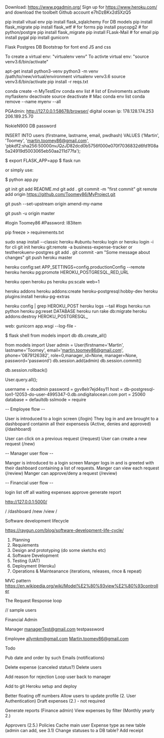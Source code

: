 <!-- PREREQUISITES: -->

Download: https://www.pgadmin.org/
Sign up for https://www.heroku.com/ and download the toolbelt
Github account
e7hDzBKx2dSXzQ5

<!--- Python Libraries used -->
pip install vitual env
pip install flask_sqlalchemy  For DB models
pip install flask_migrate
pip install flask_wtf # for forms
pip install psycopg2  # for python/postgre
pip install flask_migrate
pip install FLask-Mail # for email
pip install pygal
pip install gunicorn


<!-- TECHNOLOGY USED -->
Flask
Postgres DB
Bootstrap for font end
JS and css


<!--- VIRTUAL ENVIROMENT SETUP -->
<!-- MAC/Linux -->
To create a virtual env: "virtualenv venv"
To activte virtual env: "source venv3.6/bin/activate"

apt-get install python3-venv
python3 -m venv /path/to/new/virtual/environment
virtualenv venv3.6
source venv3.6/bin/activate
pip install -r reqs.txt

<!-- Windows need conda installed -->
conda create -n MyTestEnv
conda env list # list of Enviroments
activate myflaskenv
deactivate
source deactivate # Mac
conda env list
conda remove --name myenv --all


<!-- DATABASE INFO -->

PGAdmin: http://127.0.0.1:58678/browser/
digital ocean ip: 178.128.174.253
                  206.189.25.70


NokieN900 DB password

<!--  Query to create the master user in PGAdmin -->

INSERT INTO users (firstname, lastname, email, pwdhash)
VALUES ('Martin', 'Toomey', 'martin.toomey86@gmail.com', 'pbkdf2:sha256:50000$nvJQzJD8$2dcd0b5756f000e070f7036832d6fd1f08a5a24919d5003065eb50aa211d77fa');

<!-- RUNNNG APPLICIATION -->

$ export FLASK_APP=app
$ flask run

or simply use:

$ python app.py



<!--GitHub setup  -->
git init
git add README.md
git add .
git commit -m "first commit"
git remote add origin https://github.com/Toomey86/MyProject.git

git push --set-upstream origin amend-my-name

git push -u origin master

#login Toomey86
#Password: l83item


<!--Create a requirment.txt file  -->
pip freeze > requirements.txt

<!--Heroku set up  -->
sudo snap install --classic heroku  #ubuntu
heroku login or heroku login -i for cli
git init
heroku git:remote -a business-expense-tracker
or testherokuenv-postgres
git add .
git commit -am "Some message about changes"
git push heroku master
<!--Other Heroku useful commands  -->
heroku config:set APP_SETTINGS=config.productionConfig --remote heroku
heroku pg:promote HEROKU_POSTGRESQL_RED_URL

heroku open
heroku ps
heroku ps:scale web=1

heroku addons
heroku addons:create heroku-postgresql:hobby-dev
heroku plugins:install heroku-pg-extras

heroku config | grep HEROKU_POST
heroku logs --tail #logs
heroku run python
heroku pg:reset DATABASE
heroku run rake db:migrate
heroku addons:destroy HEROKU_POSTGRESQL_<COLOR>

<!--proc file  -->
web: gunicorn app.wsgi --log-file -
<!-- Shell -->
$ flask shell
from models import db
db.create_all()

<!--- Create new user -->
from models import User
admin = User(firstname='Martin', lastname='Toomey', email='martin.toomey86@gmail.com', phone='0879126382', role=0,manager_id=None, manager=None, password='password')
db.session.add(admin)
db.session.commit()

<!-- If running into issues use:  -->
db.session.rollback()


<!-- ORM Queries -->
User.query.all();


username = doadmin
password = gyv8elr7ejd4sy11
host = db-postgresql-lon1-12053-do-user-4995347-0.db.ondigitalocean.com
port = 25060
database = defaultdb
sslmode = require


<!-- APP STORYBOARD --->

--  Employee flow --

User is introduced to a login screen (/login)
They log in and are brought to a dashbopard containin all their expensesis (Active, denies and approved) (/dashboard)

User can click on a previous request (/request)
User can create a new request (/new)


-- Manager user flow --

Manger is introduced to a login screen
Manger logs in and is greeted with their dashboard containing a list of requests.
Manger can view each request (/review)
Manger can approve/deny a request (/review)


-- Financial user flow --

login
list off all waiting expenses
approve
generate report


<!-- URLS -->

http://127.0.0.1:5000/

/
/dashboard
/new
/view
/


Software development lifecycle

https://raygun.com/blog/software-development-life-cycle/

1. Planning
2. Requiements
3. Design and prototyping (do some sketchs etc)
4. Software Development
5. Testing (UAT)
6. Deployment (Heroku)
7. Operations & Mainteanance (iterations, releases, rince & repeat)

MVC pattern https://en.wikipedia.org/wiki/Model%E2%80%93view%E2%80%93controller

The Request Response loop

// sample users

Financial Admin


Manager
managerTest@gmail.com   testpassword


Employee
allymkm@gmail.com
Martin.toomey86@gmail.com


Todo

Pub date and order by such
Emails (notifications)

Delete expense (canceled status?)
Delete users

Add reason for rejection
Loop user back to manager


Add to git
Heroku setup and deploy


Better floating off numbers
Allow users to update profile (2. User Authentication)
Draft expenses (2.) - not required

Generate reports (Finance admin)
View expenses by filter (Monthly yearly 2.)

Approvers (2.5.)
Policies
Cache main user
Expense type as new table (admin can add, see 3.1)
Change statuses to a DB table?
Add receipt
